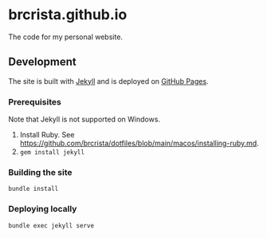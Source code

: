 # brcrista.github.io

The code for my personal website.

## Development

The site is built with [Jekyll](https://jekyllrb.com) and is deployed on [GitHub Pages](https://docs.github.com/en/pages).

### Prerequisites

Note that Jekyll is not supported on Windows.

1. Install Ruby.  See <https://github.com/brcrista/dotfiles/blob/main/macos/installing-ruby.md>.
1. `gem install jekyll`

### Building the site

```
bundle install
```

### Deploying locally

```
bundle exec jekyll serve
```
